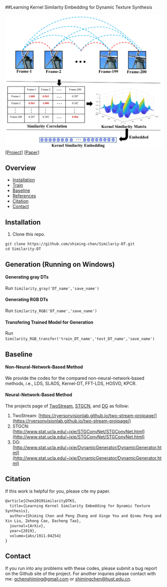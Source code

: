 ##Learning Kernel Similarity Embedding for Dynamic Texture Synthesis


![](https://github.com/shiming-chen/Similariy-DT/blob/master/core-idea.jpg)
[[Project]](https://shiming-chen.github.io/Similarity-page/Similarity.html) [[Paper]](https://arxiv.org/abs/1911.04254)

## Overview 
- [Installation](##installation)
- [Train](##generation)
- [Baseline](##baseline)
- [References](##references)
- [Citation](##citation)
- [Contact](##contact)




## Installation
1. Clone this repo.

```
git clone https://github.com/shiming-chen/Similariy-DT.git
cd Similarity-DT
```



## Generation (Running on Windows)

#### Generating gray DTs

Run `Similarity_gray('DT_name','save_name')`

#### Generating RGB DTs

Run `Similarity_RGB('DT_name','save_name')`

#### Transfering Trained Model for Generation

Run `Similarity_RGB_transfer('train_DT_name','test_DT_name','save_name')`

## Baseline

#### Non-Neural-Network-Based Method
We provide the codes for the compared non-neural-network-based methods, i.e., LDS, SLADS, Kernel-DT, FFT-LDS, HOSVD, KPCR.

#### Neural-Network-Based Method
The projects page of [TwoStream](https://ryersonvisionlab.github.io/two-stream-projpage/), [STGCN](http://www.stat.ucla.edu/~jxie/STGConvNet/STGConvNet.html), and [DG](http://www.stat.ucla.edu/~jxie/DynamicGenerator/DynamicGenerator.html) as follow:

1. TwoStream: [https://ryersonvisionlab.github.io/two-stream-projpage/](https://ryersonvisionlab.github.io/two-stream-projpage/)
2. STGCN: [http://www.stat.ucla.edu/~jxie/STGConvNet/STGConvNet.html](http://www.stat.ucla.edu/~jxie/STGConvNet/STGConvNet.html)
3. DG:  [http://www.stat.ucla.edu/~jxie/DynamicGenerator/DynamicGenerator.html](http://www.stat.ucla.edu/~jxie/DynamicGenerator/DynamicGenerator.html)



## Citation
If this work is helpful for you, please cite my paper.

```
@article{Chen2019SimilarityDTKS,
  title={Learning Kernel Similarity Embedding for Dynamic Texture Synthesis},
  author={Shiming Chen and Peng Zhang and Xinge You and Qinmu Peng and Xin Liu, Zehong Cao, Dacheng Tao},
  journal={ArXiv},
  year={2019},
  volume={abs/1911.04254}
}
```

## Contact
If you run into any problems with these codes, please submit a bug report on the Github site of the project. For another inquries please contact with me: gchenshiming@gmail.com or shimingchen@hust.edu.cn.





